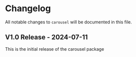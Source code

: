 # Changelog

All notable changes to `carousel` will be documented in this file.

## V1.0 Release - 2024-07-11

This is the initial release of the carousel package
